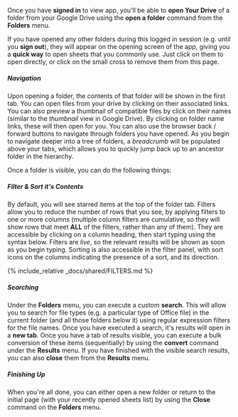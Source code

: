 Once you have __signed in__ to view app, you'll be able to __open Your Drive__ of a folder from your Google Drive using the __open a folder__ command from the __Folders__ menu.

If you have opened any other folders during this logged in session (e.g. until you __sign out__), they will appear on the opening screen of the app, giving you a __quick way__ to open sheets that you commonly use. Just click on them to open directly, or click on the small cross to remove them from this page.

##### Navigation

Upon opening a folder, the contents of that folder will be shown in the first tab. You can open files from your drive by clicking on their associated links. You can also preview a thumbnail of compatible files by click on their names (similar to the _thumbnail_ view in Google Drive). By clicking on folder name links, these will then open for you. You can also use the browser back / forward buttons to navigate through folders you have opened. As you begin to navigate deeper into a tree of folders, a _breadcrumb_ will be populated above your tabs, which allows you to quickly jump back up to an ancestor folder in the hierarchy.

Once a folder is visible, you can do the following things:

##### Filter & Sort it's Contents

By default, you will see starred items at the top of the folder tab. Filters allow you to reduce the number of rows that you see, by applying filters to one or more columns (multiple column filters are cumulative, so they will show rows that meet __ALL__ of the filters, rather than any of them). They are accessible by clicking on a column heading, then start typing using the syntax below. Filters are _live_, so the relevant results will be shown as soon as you begin typing. Sorting is also accessible in the filter panel, with sort icons on the columns indicating the presence of a sort, and its direction.

{% include_relative _docs/shared/FILTERS.md %}

##### Searching

Under the __Folders__ menu, you can execute a custom __search__. This will allow you to search for file types (e.g. a particular type of Office file) in the current folder (and all those folders below it) using regular expression filters for the file names. Once you have executed a search, it's results will open in a __new tab__. Once you have a tab of results visible, you can execute a bulk conversion of these items (sequentially) by using the __convert__ command under the __Results__ menu. If you have finished with the visible search results, you can also __close__ them from the __Results__ menu.

##### Finishing Up

When you're all done, you can either open a new folder or return to the initial page (with your recently opened sheets list) by using the __Close__ command on the __Folders__ menu.